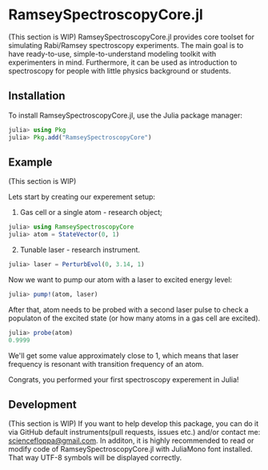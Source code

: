 # RamseySpectroscopyCore.jl

(This section is WIP)
RamseySpectroscopyCore.jl provides core toolset for simulating Rabi/Ramsey spectroscopy experiments.
The main goal is to have ready-to-use, simple-to-understand modeling toolkit with experimenters in mind.
Furthermore, it can be used as introduction to spectroscopy for people with little physics background or
students.

## Installation

To install RamseySpectroscopyCore.jl, use the Julia package manager:

```julia
julia> using Pkg
julia> Pkg.add("RamseySpectroscopyCore")
```

## Example

(This section is WIP)

Lets start by creating our experement setup:

1. Gas cell or a single atom - research object;

```julia
julia> using RamseySpectroscopyCore
julia> atom = StateVector(0, 1)
```

2. Tunable laser - research instrument.

```julia
julia> laser = PerturbEvol(0, 3.14, 1)
```

Now we want to pump our atom with a laser to excited energy level:

```julia
julia> pump!(atom, laser)
```

After that, atom needs to be probed with a second laser pulse to check a populaton of the excited
state (or how many atoms in a gas cell are excited).

```julia
julia> probe(atom)
0.9999
```
We'll get some value approximately close to 1, which means that laser frequency is resonant with
transition frequency of an atom. 

Congrats, you performed your first spectroscopy experement in Julia!

## Development

(This section is WIP)
If you want to help develop this package, you can do it via GitHub default instruments(pull requests,
issues etc.) and/or contact me: sciencefloppa@gmail.com. In additon, it is highly recommended to read or
modify code of RamseySpectroscopyCore.jl with JuliaMono font installed. That way UTF-8 symbols will be
displayed correctly.
